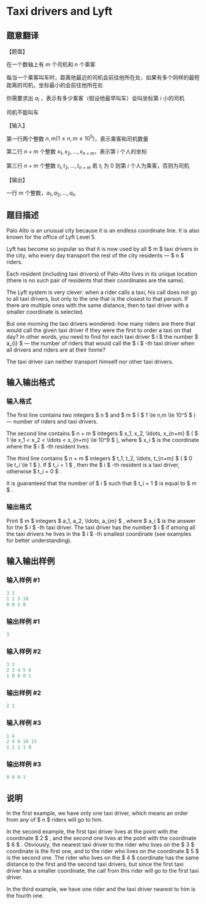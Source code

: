 # Taxi drivers and Lyft

## 题意翻译

【题面】

在一个数轴上有 $m$ 个司机和 $n$ 个乘客

每当一个乘客叫车时，距离他最近的司机会前往他所在处，如果有多个同样的最短距离的司机，坐标最小的会前往他所在处

你需要求出 $a_i$ ，表示有多少乘客（假设他最早叫车）会叫坐标第 $i$ 小的司机

司机不能叫车

【输入】

第一行两个整数 $n,m(1\le n,m\le 10^5)$，表示乘客和司机数量

第二行 $n+m$ 个整数 $x_1,x_2,\dots,x_{n+m}$，表示第 $i$ 个人的坐标

第三行 $n+m$ 个整数 $t_1,t_2,\dots,t_{n+m}$ 若 $t_i$ 为 $0$ 则第 $i$ 个人为乘客，否则为司机

【输出】

一行 $m$ 个整数，$a_1,a_2,\dots,a_n$

## 题目描述

Palo Alto is an unusual city because it is an endless coordinate line. It is also known for the office of Lyft Level 5.

Lyft has become so popular so that it is now used by all $ m $ taxi drivers in the city, who every day transport the rest of the city residents — $ n $ riders.

Each resident (including taxi drivers) of Palo-Alto lives in its unique location (there is no such pair of residents that their coordinates are the same).

The Lyft system is very clever: when a rider calls a taxi, his call does not go to all taxi drivers, but only to the one that is the closest to that person. If there are multiple ones with the same distance, then to taxi driver with a smaller coordinate is selected.

But one morning the taxi drivers wondered: how many riders are there that would call the given taxi driver if they were the first to order a taxi on that day? In other words, you need to find for each taxi driver $ i $ the number $ a_{i} $ — the number of riders that would call the $ i $ -th taxi driver when all drivers and riders are at their home?

The taxi driver can neither transport himself nor other taxi drivers.

## 输入输出格式

### 输入格式

The first line contains two integers $ n $ and $ m $ ( $ 1 \le n,m \le 10^5 $ ) — number of riders and taxi drivers.

The second line contains $ n + m $ integers $ x_1, x_2, \ldots, x_{n+m} $ ( $ 1 \le x_1 < x_2 < \ldots < x_{n+m} \le 10^9 $ ), where $ x_i $ is the coordinate where the $ i $ -th resident lives.

The third line contains $ n + m $ integers $ t_1, t_2, \ldots, t_{n+m} $ ( $ 0 \le t_i \le 1 $ ). If $ t_i = 1 $ , then the $ i $ -th resident is a taxi driver, otherwise $ t_i = 0 $ .

It is guaranteed that the number of $ i $ such that $ t_i = 1 $ is equal to $ m $ .

### 输出格式

Print $ m $ integers $ a_1, a_2, \ldots, a_{m} $ , where $ a_i $ is the answer for the $ i $ -th taxi driver. The taxi driver has the number $ i $ if among all the taxi drivers he lives in the $ i $ -th smallest coordinate (see examples for better understanding).

## 输入输出样例

### 输入样例 #1

```cpp
3 1
1 2 3 10
0 0 1 0

```
### 输出样例 #1

```cpp
3 
```


### 输入样例 #2

```cpp
3 2
2 3 4 5 6
1 0 0 0 1

```
### 输出样例 #2

```cpp
2 1 
```


### 输入样例 #3

```cpp
1 4
2 4 6 10 15
1 1 1 1 0

```
### 输出样例 #3

```cpp
0 0 0 1 
```


## 说明

In the first example, we have only one taxi driver, which means an order from any of $ n $ riders will go to him.

In the second example, the first taxi driver lives at the point with the coordinate $ 2 $ , and the second one lives at the point with the coordinate $ 6 $ . Obviously, the nearest taxi driver to the rider who lives on the $ 3 $ coordinate is the first one, and to the rider who lives on the coordinate $ 5 $ is the second one. The rider who lives on the $ 4 $ coordinate has the same distance to the first and the second taxi drivers, but since the first taxi driver has a smaller coordinate, the call from this rider will go to the first taxi driver.

In the third example, we have one rider and the taxi driver nearest to him is the fourth one.

